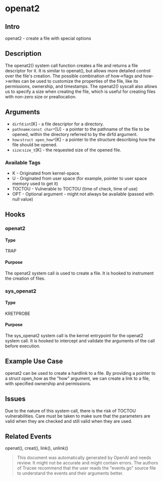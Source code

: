 
# openat2

## Intro
openat2 - create a file with special options

## Description
The openat2() system call function creates a file and returns a file descriptor for it. It is similar to openat(), but allows more detailed control over the file's creation. The possible combination of how->flags and how->writes can be used to customize the properties of the file, like its permissions, ownership, and timestamps. The openat2() syscall also allows us to specify a size when creating the file, which is useful for creating files with non-zero size or preallocation.

## Arguments
* `dirfd`:`int`[K] - a file descriptor for a directory.
* `pathname`:`const char*`[U] - a pointer to the pathname of the file to be opened, within the directory referred to by the dirfd argument.
* `how`:`struct open_how*`[K] - a pointer to the structure describing how the file should be opened.
* `size`:`size_t`[K] - the requested size of the opened file.

### Available Tags
* K - Originated from kernel-space.
* U - Originated from user space (for example, pointer to user space memory used to get it)
* TOCTOU - Vulnerable to TOCTOU (time of check, time of use)
* OPT - Optional argument - might not always be available (passed with null value)

## Hooks
### openat2
#### Type
TRAP
#### Purpose
The openat2 system call is used to create a file. It is hooked to instrument the creation of files.

### sys_openat2
#### Type
KRETPROBE 
#### Purpose
The sys_openat2 system call is the kernel entrypoint for the openat2 system call. It is hooked to intercept and validate the arguments of the call before execution.

## Example Use Case
openat2 can be used to create a hardlink to a file. By providing a pointer to a struct open_how as the "how" argument, we can create a link to a file, with specified ownership and permissions.

## Issues
Due to the nature of this system call, there is the risk of TOCTOU vulnerabilities. Care must be taken to make sure that the parameters are valid when they are checked and still valid when they are used.

## Related Events
openat(), creat(), link(), unlink()

> This document was automatically generated by OpenAI and needs review. It might
> not be accurate and might contain errors. The authors of Tracee recommend that
> the user reads the "events.go" source file to understand the events and their
> arguments better.

